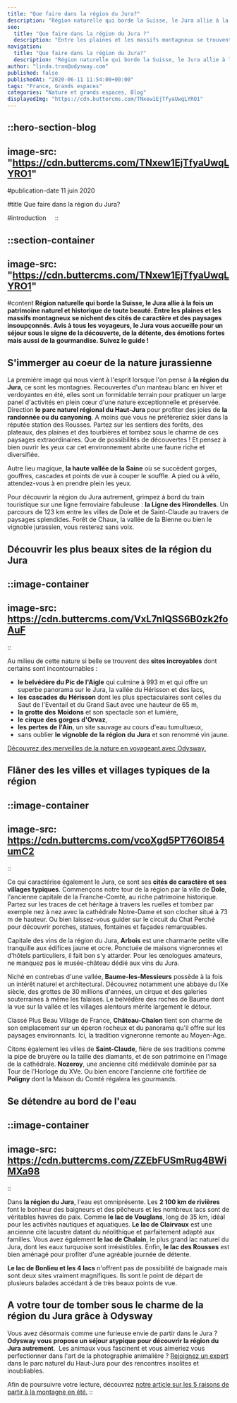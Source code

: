 ```yaml
---
title: "Que faire dans la région du Jura?"
description: "Région naturelle qui borde la Suisse, le Jura allie à la fois un patrimoine naturel et historique de toute beauté. Entre les plaines et les massifs montagneux se nichent des cités de caractère et des paysages insoupçonnés. Avis à tous les voyageurs, le Jura vous accueille pour un séjour sous le signe de la découverte, de la détente, des émotions fortes mais aussi de la gourmandise. Suivez le guide !"
seo:
  title: "Que faire dans la région du Jura ?"
  description: "Entre les plaines et les massifs montagneux se trouvent des paysages sublimes insoupçonnés. 5 conseils pour découvrir les secrets du Jura !"
navigation:
  title: "Que faire dans la région du Jura?"
  description: "Région naturelle qui borde la Suisse, le Jura allie à la fois un patrimoine naturel et historique de toute beauté. Entre les plaines et les massifs montagneux se nichent des cités de caractère et des paysages insoupçonnés. Avis à tous les voyageurs, le Jura vous accueille pour un séjour sous le signe de la découverte, de la détente, des émotions fortes mais aussi de la gourmandise. Suivez le guide !"
author: "linda.tran@odysway.com"
published: false
publishedAt: "2020-06-11 11:54:00+00:00"
tags: "France, Grands espaces"
categories: "Nature et grands espaces, Blog"
displayedImg: "https://cdn.buttercms.com/TNxew1EjTfyaUwqLYRO1"
---
```


::hero-section-blog
---
image-src: "https://cdn.buttercms.com/TNxew1EjTfyaUwqLYRO1"
---
#publication-date
11 juin 2020

#title
Que faire dans la région du Jura?

#introduction
   
::

::section-container
---
image-src: "https://cdn.buttercms.com/TNxew1EjTfyaUwqLYRO1"
---
#content
**Région naturelle qui borde la Suisse, le Jura allie à la fois un patrimoine naturel et historique de toute beauté. Entre les plaines et les massifs montagneux se nichent des cités de caractère et des paysages insoupçonnés. Avis à tous les voyageurs, le Jura vous accueille pour un séjour sous le signe de la découverte, de la détente, des émotions fortes mais aussi de la gourmandise. Suivez le guide !**

## S'immerger au coeur de la nature jurassienne 

La première image qui nous vient à l'esprit lorsque l'on pense à **la région du Jura**, ce sont les montagnes. Recouvertes d'un manteau blanc en hiver et verdoyantes en été, elles sont un formidable terrain pour pratiquer un large panel d'activités en plein cœur d'une nature exceptionnelle et préservée. Direction **le parc naturel régional du Haut-Jura** pour profiter des joies de **la randonnée ou du canyoning**. A moins que vous ne préfèreriez skier dans la réputée station des Rousses. Partez sur les sentiers des forêts, des plateaux, des plaines et des tourbières et tombez sous le charme de ces paysages extraordinaires. Que de possibilités de découvertes ! Et pensez à bien ouvrir les yeux car cet environnement abrite une faune riche et diversifiée.

Autre lieu magique, **la haute vallée de la Saine** où se succèdent gorges, gouffres, cascades et points de vue à couper le souffle. A pied ou à vélo, attendez-vous à en prendre plein les yeux.

Pour découvrir la région du Jura autrement, grimpez à bord du train touristique sur une ligne ferroviaire fabuleuse : **la Ligne des Hirondelles**. Un parcours de 123 km entre les villes de Dole et de Saint-Claude au travers de paysages splendides. Forêt de Chaux, la vallée de la Bienne ou bien le vignoble jurassien, vous resterez sans voix.

## Découvrir les plus beaux sites de la région du Jura

::image-container
---
image-src: https://cdn.buttercms.com/VxL7nIQSS6B0zk2foAuF
---
::

Au milieu de cette nature si belle se trouvent des **sites incroyables** dont certains sont incontournables :

*   **le belvédère du Pic de l'Aigle** qui culmine à 993 m et qui offre un superbe panorama sur le Jura, la vallée du Hérisson et des lacs,
*   **les** **cascades** **du** **Hérisson** dont les plus spectaculaires sont celles du Saut de l'Eventail et du Grand Saut avec une hauteur de 65 m,
*   **la** **grotte** **des** **Moidons** et son spectacle son et lumière,
*   **le** **cirque** **des** **gorges** **d'Orvaz**,
*   **les** **pertes** **de** **l'Ain**, un site sauvage au cours d'eau tumultueux,
*   sans oublier **le** **vignoble** **de** **la** **région** **du** **Jura** et son renommé vin jaune.

[Découvrez des merveilles de la nature en voyageant avec Odysway.](https://odysway.com/thematiques/voyage-nature)

## Flâner des les villes et villages typiques de la région

::image-container
---
image-src: https://cdn.buttercms.com/vcoXgd5PT76OI854umC2
---
::

Ce qui caractérise également le Jura, ce sont ses **cités de caractère et ses villages typiques**. Commençons notre tour de la région par la ville de **Dole**, l'ancienne capitale de la Franche-Comté, au riche patrimoine historique. Partez sur les traces de cet héritage à travers les ruelles et tombez par exemple nez à nez avec la cathédrale Notre-Dame et son clocher situé à 73 m de hauteur. Ou bien laissez-vous guider sur le circuit du Chat Perché pour découvrir porches, statues, fontaines et façades remarquables.

Capitale des vins de la région du Jura, **Arbois** est une charmante petite ville tranquille aux édifices jaune et ocre. Ponctuée de maisons vigneronnes et d'hôtels particuliers, il fait bon s'y attarder. Pour les œnologues amateurs, ne manquez pas le musée-château dédié aux vins du Jura.

Niché en contrebas d'une vallée, **Baume-les-Messieurs** possède à la fois un intérêt naturel et architectural. Découvrez notamment une abbaye du IXe siècle, des grottes de 30 millions d'années, un cirque et des galeries souterraines à même les falaises. Le belvédère des roches de Baume dont la vue sur la vallée et les villages alentours mérite largement le détour.

Classé Plus Beau Village de France, **Château-Chalon** tient son charme de son emplacement sur un éperon rocheux et du panorama qu'il offre sur les paysages environnants. Ici, la tradition vigneronne remonte au Moyen-Age.

Citons également les villes de **Saint-Claude**, fière de ses traditions comme la pipe de bruyère ou la taille des diamants, et de son patrimoine en l'image de la cathédrale. **Nozeroy**, une ancienne cité médiévale dominée par sa Tour de l'Horloge du XVe. Ou bien encore l'ancienne cité fortifiée de **Poligny** dont la Maison du Comté régalera les gourmands.

## Se détendre au bord de l'eau

::image-container
---
image-src: https://cdn.buttercms.com/ZZEbFUSmRug4BWiMXa98
---
::

Dans **la région du Jura**, l'eau est omniprésente. Les **2 100 km de rivières** font le bonheur des baigneurs et des pêcheurs et les nombreux lacs sont de véritables havres de paix. Comme **le lac de Vouglans**, long de 35 km, idéal pour les activités nautiques et aquatiques. **Le lac de Clairvaux** est une ancienne cité lacustre datant du néolithique et parfaitement adapté aux familles. Vous avez également **le lac de Chalain**, le plus grand lac naturel du Jura, dont les eaux turquoise sont irrésistibles. Enfin, **le lac des Rousses** est bien aménagé pour profiter d'une agréable journée de détente.

**Le lac de Bonlieu et les 4 lacs** n'offrent pas de possibilité de baignade mais sont deux sites vraiment magnifiques. Ils sont le point de départ de plusieurs balades accédant à de très beaux points de vue.

## A votre tour de tomber sous le charme de la région du Jura grâce à Odysway

Vous avez désormais comme une furieuse envie de partir dans le Jura ? **Odysway vous propose un séjour atypique pour découvrir la région du Jura autrement**.  Les animaux vous fascinent et vous aimeriez vous perfectionner dans l'art de la photographie animalière ? [Rejoignez un expert](https://odysway.com/voyages/decouvrez-photo-animaliere-jura?utm_source=Blog&utm_medium=SEO&utm_campaign=Region_Jura) dans le parc naturel du Haut-Jura pour des rencontres insolites et inoubliables.   

Afin de poursuivre votre lecture, découvrez [notre article sur les 5 raisons de partir à la montagne en été.](https://odysway.com/5-raisons-partir-vacances-montagne-ete)
::
